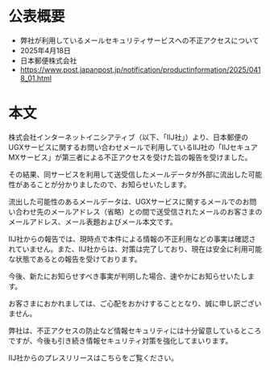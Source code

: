 # 公表概要
- 弊社が利用しているメールセキュリティサービスへの不正アクセスについて
- 2025年4月18日
- 日本郵便株式会社
- https://www.post.japanpost.jp/notification/productinformation/2025/0418_01.html

# 本文
株式会社インターネットイニシアティブ（以下、「IIJ社」）より、日本郵便のUGXサービスに関するお問い合わせメールで利用しているIIJ社の「IIJセキュアMXサービス」が第三者による不正アクセスを受けた旨の報告を受けました。

その結果、同サービスを利用して送受信したメールデータが外部に流出した可能性があることが分かりましたので、お知らせいたします。


流出した可能性のあるメールデータは、UGXサービスに関するメールでのお問い合わせ先のメールアドレス（省略）との間で送受信されたメールのお客さまのメールアドレス、メール表題およびメール本文です。


IIJ社からの報告では、現時点で本件による情報の不正利用などの事実は確認されていません。また、IIJ社からは、対策は完了しており、現在は安全に利用可能な状態であるとの報告を受けております。

今後、新たにお知らせすべき事実が判明した場合、速やかにお知らせいたします。


お客さまにおかれましては、ご心配をおかけすることとなり、誠に申し訳ございません。

弊社は、不正アクセスの防止など情報セキュリティには十分留意しているところですが、今後も引き続き情報セキュリティ対策を強化してまいります。


IIJ社からのプレスリリースはこちらをご覧ください。
